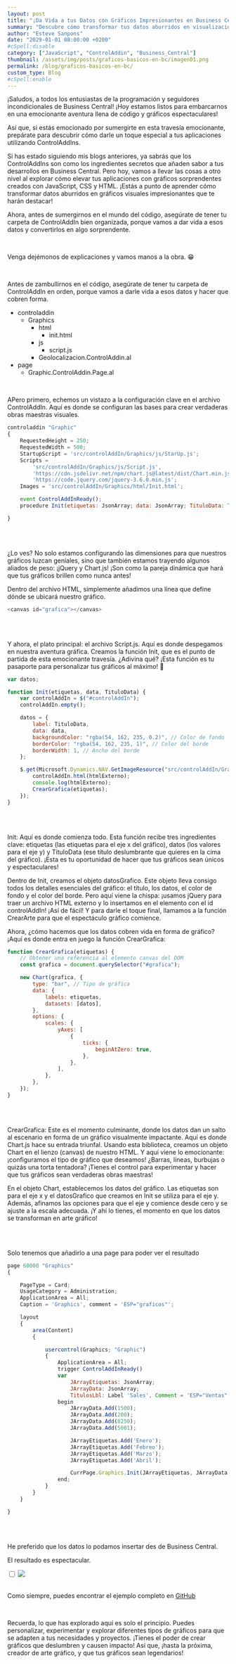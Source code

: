 ```yaml
---
layout: post
title: "¡Da Vida a tus Datos con Gráficos Impresionantes en Business Central!"
summary: "Descubre cómo transformar tus datos aburridos en visualizaciones sorprendentes en Business Central utilizando ControlAddIns. En este emocionante recorrido, te guiaré a través del código que te permitirá crear gráficos impactantes con JavaScript, CSS y HTML."
author: "Esteve Sanpons"
date: "2029-01-01 08:00:00 +0200"
#cSpell:disable
category: ["JavaScript", "ControlAddin", "Business_Central"]
thumbnail: /assets/img/posts/graficos-basicos-en-bc/imagen01.png
permalink: /blog/graficos-basicos-en-bc/
custom_type: Blog
#cSpell:enable
---
```


¡Saludos, a todos los entusiastas de la programación y seguidores incondicionales de Business Central! ¡Hoy estamos listos para embarcarnos en una emocionante aventura llena de código y gráficos espectaculares!

Así que, si estás emocionado por sumergirte en esta travesía emocionante, prepárate para descubrir cómo darle un toque especial a tus aplicaciones utilizando ControlAddIns.

Si has estado siguiendo mis blogs anteriores, ya sabrás que los ControlAddIns son como los ingredientes secretos que añaden sabor a tus desarrollos en Business Central. Pero hoy, vamos a llevar las cosas a otro nivel al explorar cómo elevar tus aplicaciones con gráficos sorprendentes creados con JavaScript, CSS y HTML. ¡Estás a punto de aprender cómo transformar datos aburridos en gráficos visuales impresionantes que te harán destacar!

Ahora, antes de sumergirnos en el mundo del código, asegúrate de tener tu carpeta de ControlAddIn bien organizada, porque vamos a dar vida a esos datos y convertirlos en algo sorprendente.

<br>

Venga dejémonos de explicaciones y vamos manos a la obra. 😁

<br>

Antes de zambullirnos en el código, asegúrate de tener tu carpeta de ControlAddIn en orden, porque vamos a darle vida a esos datos y hacer que cobren forma.

-   controladdin
    -   Graphics
        -   html
            -   init.html
        -   js
            -   script.js
        -   Geolocalizacion.ControlAddin.al
-   page
    -   Graphic.ControlAddin.Page.al

<br>

APero primero, echemos un vistazo a la configuración clave en el archivo ControlAddIn. Aquí es donde se configuran las bases para crear verdaderas obras maestras visuales.

```javascript
controladdin "Graphic"
{
    RequestedHeight = 250;
    RequestedWidth = 500;
    StartupScript = 'src/controlAddIn/Graphics/js/StarUp.js';
    Scripts =
        'src/controlAddIn/Graphics/js/Script.js',
        'https://cdn.jsdelivr.net/npm/chart.js@latest/dist/Chart.min.js',
        'https://code.jquery.com/jquery-3.6.0.min.js';
    Images = 'src/controlAddIn/Graphics/html/Init.html';

    event ControlAddInReady();
    procedure Init(etiquetas: JsonArray; data: JsonArray; TituloData: Text);

}
```

<br><br>

¿Lo ves? No solo estamos configurando las dimensiones para que nuestros gráficos luzcan geniales, sino que también estamos trayendo algunos aliados de peso: ¡jQuery y Chart.js! ¡Son como la pareja dinámica que hará que tus gráficos brillen como nunca antes!

Dentro del archivo HTML, simplemente añadimos una línea que define dónde se ubicará nuestro gráfico.

```javascript
<canvas id="grafica"></canvas>
```

<br><br>

Y ahora, el plato principal: el archivo Script.js. Aquí es donde despegamos en nuestra aventura gráfica. Creamos la función Init, que es el punto de partida de esta emocionante travesía. ¿Adivina qué? ¡Esta función es tu pasaporte para personalizar tus gráficos al máximo! 🎨

```javascript
var datos;

function Init(etiquetas, data, TituloData) {
    var controlAddIn = $("#controlAddIn");
    controlAddIn.empty();

    datos = {
        label: TituloData,
        data: data,
        backgroundColor: "rgba(54, 162, 235, 0.2)", // Color de fondo
        borderColor: "rgba(54, 162, 235, 1)", // Color del borde
        borderWidth: 1, // Ancho del borde
    };

    $.get(Microsoft.Dynamics.NAV.GetImageResource("src/controlAddIn/Graphics/html/Init.html"), function (htmlExterno) {
        controlAddIn.html(htmlExterno);
        console.log(htmlExterno);
        CrearGrafica(etiquetas);
    });
}
```

<br><br>

Init: Aquí es donde comienza todo. Esta función recibe tres ingredientes clave: etiquetas (las etiquetas para el eje x del gráfico), datos (los valores para el eje y) y TituloData (ese título deslumbrante que quieres en la cima del gráfico). ¡Esta es tu oportunidad de hacer que tus gráficos sean únicos y espectaculares!

Dentro de Init, creamos el objeto datosGrafico. Este objeto lleva consigo todos los detalles esenciales del gráfico: el título, los datos, el color de fondo y el color del borde. Pero aquí viene la chispa: ¡usamos jQuery para traer un archivo HTML externo y lo insertamos en el elemento con el id controlAddIn! ¡Así de fácil! Y para darle el toque final, llamamos a la función CrearArte para que el espectáculo gráfico comience.

Ahora, ¿cómo hacemos que los datos cobren vida en forma de gráfico? ¡Aquí es donde entra en juego la función CrearGrafica:

```javascript
function CrearGrafica(etiquetas) {
    // Obtener una referencia al elemento canvas del DOM
    const grafica = document.querySelector("#grafica");

    new Chart(grafica, {
        type: "bar", // Tipo de gráfica
        data: {
            labels: etiquetas,
            datasets: [datos],
        },
        options: {
            scales: {
                yAxes: [
                    {
                        ticks: {
                            beginAtZero: true,
                        },
                    },
                ],
            },
        },
    });
}
```

<br><br>

CrearGrafica: Este es el momento culminante, donde los datos dan un salto al escenario en forma de un gráfico visualmente impactante. Aquí es donde Chart.js hace su entrada triunfal. Usando esta biblioteca, creamos un objeto Chart en el lienzo (canvas) de nuestro HTML. Y aquí viene lo emocionante: ¡configuramos el tipo de gráfico que deseamos! ¿Barras, líneas, burbujas o quizás una torta tentadora? ¡Tienes el control para experimentar y hacer que tus gráficos sean verdaderas obras maestras!

En el objeto Chart, establecemos los datos del gráfico. Las etiquetas son para el eje x y el datosGrafico que creamos en Init se utiliza para el eje y. Además, afinamos las opciones para que el eje y comience desde cero y se ajuste a la escala adecuada. ¡Y ahí lo tienes, el momento en que los datos se transforman en arte gráfico!

<br><br>

Solo tenemos que añadirlo a una page para poder ver el resultado

```javascript
page 60000 "Graphics"
{

    PageType = Card;
    UsageCategory = Administration;
    ApplicationArea = All;
    Caption = 'Graphics', comment = 'ESP="graficos"';

    layout
    {
        area(Content)
        {

            usercontrol(Graphics; "Graphic")
            {
                ApplicationArea = All;
                trigger ControlAddInReady()
                var
                    JArrayEtiquetas: JsonArray;
                    JArrayData: JsonArray;
                    TitulosLbl: Label 'Sales', Comment = 'ESP="Ventas"';
                begin
                    JArrayData.Add(1500);
                    JArrayData.Add(200);
                    JArrayData.Add(8250);
                    JArrayData.Add(5001);

                    JArrayEtiquetas.Add('Enero');
                    JArrayEtiquetas.Add('Febreo');
                    JArrayEtiquetas.Add('Marzo');
                    JArrayEtiquetas.Add('Abril');

                    CurrPage.Graphics.Init(JArrayEtiquetas, JArrayData, TitulosLbl);
                end;
            }
        }
    }

}
```

<br><br>

He preferido que los datos lo podamos insertar des de Business Central.

El resultado es espectacular.

<input type="checkbox" id="image-checkbox-02" class="image-checkbox">
<label for="image-checkbox-02"  class="image-label">
    <img class="img-container" src="/assets/img/posts/graficos-basicos-en-bc/imagen02.png">
</label>
<br><br>

Como siempre, puedes encontrar el ejemplo completo en [GitHub](https://github.com/Esanpons/ControlAddIns-Business-Central)

<br>

Recuerda, lo que has explorado aquí es solo el principio. Puedes personalizar, experimentar y explorar diferentes tipos de gráficos para que se adapten a tus necesidades y proyectos. ¡Tienes el poder de crear gráficos que deslumbren y causen impacto! Así que, ¡hasta la próxima, creador de arte gráfico, y que tus gráficos sean legendarios!
